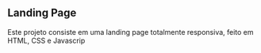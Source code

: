 ## Landing Page

Este projeto consiste em uma landing page totalmente responsiva, feito em HTML, CSS e Javascrip

